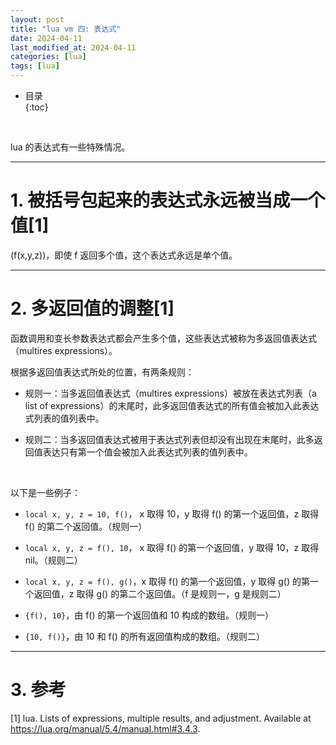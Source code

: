 ```yaml
---
layout: post
title: "lua vm 四: 表达式"
date: 2024-04-11
last_modified_at: 2024-04-11
categories: [lua]
tags: [lua]
---
```


* 目录  
{:toc}
<br/>

lua 的表达式有一些特殊情况。  

---

# 1. 被括号包起来的表达式永远被当成一个值[1]

(f(x,y,z))，即使 f 返回多个值，这个表达式永远是单个值。   

---

# 2. 多返回值的调整[1]

函数调用和变长参数表达式都会产生多个值，这些表达式被称为多返回值表达式（multires expressions）。   

根据多返回值表达式所处的位置，有两条规则：   

* 规则一：当多返回值表达式（multires expressions）被放在表达式列表（a list of expressions）的末尾时，此多返回值表达式的所有值会被加入此表达式列表的值列表中。  

* 规则二：当多返回值表达式被用于表达式列表但却没有出现在末尾时，此多返回值表达只有第一个值会被加入此表达式列表的值列表中。  

<br/>

以下是一些例子：   

* `local x, y, z = 10, f()`， x 取得 10，y 取得 f() 的第一个返回值，z 取得 f() 的第二个返回值。（规则一）   

* `local x, y, z = f(), 10`， x 取得 f() 的第一个返回值，y 取得 10，z 取得 nil。（规则二）   

* `local x, y, z = f(), g()`，x 取得 f() 的第一个返回值，y 取得 g() 的第一个返回值，z 取得 g() 的第二个返回值。（f 是规则一，g 是规则二）

* `{f(), 10}`，由 f() 的第一个返回值和 10 构成的数组。（规则一）    

* `{10, f()}`，由 10 和 f() 的所有返回值构成的数组。（规则二）

---

# 3. 参考

[1] lua. Lists of expressions, multiple results, and adjustment. Available at https://lua.org/manual/5.4/manual.html#3.4.3.    